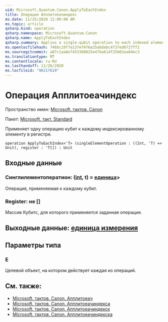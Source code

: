 ```yaml
---
uid: Microsoft.Quantum.Canon.ApplyToEachIndex
title: Операция Апплитоеачиндекс
ms.date: 11/25/2020 12:00:00 AM
ms.topic: article
qsharp.kind: operation
qsharp.namespace: Microsoft.Quantum.Canon
qsharp.name: ApplyToEachIndex
qsharp.summary: Applies a single-qubit operation to each indexed element in a register.
ms.openlocfilehash: 746bc19f7a137ef476a25abdabc4737ed6727ff2
ms.sourcegitcommit: a87c1aa8e7453360025e47ba614f25b02ea84ec3
ms.translationtype: MT
ms.contentlocale: ru-RU
ms.lasthandoff: 11/26/2020
ms.locfileid: "96217619"
---
```

# <a name="applytoeachindex-operation"></a>Операция Апплитоеачиндекс

Пространство имен: [Microsoft. тактов. Canon](xref:Microsoft.Quantum.Canon)

Пакет: [Microsoft. такт. Standard](https://nuget.org/packages/Microsoft.Quantum.Standard)


Применяет одну операцию кубит к каждому индексированному элементу в регистре.

```qsharp
operation ApplyToEachIndex<'T> (singleElementOperation : ((Int, 'T) => Unit), register : 'T[]) : Unit
```


## <a name="input"></a>Входные данные

### <a name="singleelementoperation--intt--unit"></a>Синглилементоператион: ([int](xref:microsoft.quantum.lang-ref.int), t) = [единица](xref:microsoft.quantum.lang-ref.unit)> 

Операция, применяемая к каждому кубит.


### <a name="register--t"></a>Register: не []

Массив Кубитс, для которого применяется заданная операция.



## <a name="output--unit"></a>Выходные данные: [единица измерения](xref:microsoft.quantum.lang-ref.unit)



## <a name="type-parameters"></a>Параметры типа

### <a name="t"></a>Е

Целевой объект, на котором действует каждая из операций.

## <a name="see-also"></a>См. также:

- [Microsoft. тактов. Canon. Апплитоеач](xref:Microsoft.Quantum.Canon.ApplyToEach)
- [Microsoft. тактов. Canon. Апплитоеачиндекса](xref:Microsoft.Quantum.Canon.ApplyToEachIndexA)
- [Microsoft. тактов. Canon. Апплитоеачиндекск](xref:Microsoft.Quantum.Canon.ApplyToEachIndexC)
- [Microsoft. тактов. Canon. Апплитоеачиндекска](xref:Microsoft.Quantum.Canon.ApplyToEachIndexCA)